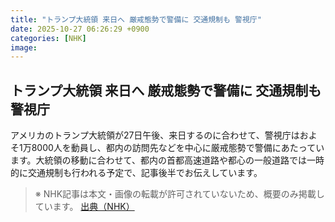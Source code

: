 ```yaml
---
title: "トランプ大統領 来日へ 厳戒態勢で警備に 交通規制も 警視庁"
date: 2025-10-27 06:26:29 +0900
categories: [NHK]
image: 
---
```

## トランプ大統領 来日へ 厳戒態勢で警備に 交通規制も 警視庁

アメリカのトランプ大統領が27日午後、来日するのに合わせて、警視庁はおよそ1万8000人を動員し、都内の訪問先などを中心に厳戒態勢で警備にあたっています。大統領の移動に合わせて、都内の首都高速道路や都心の一般道路では一時的に交通規制も行われる予定で、記事後半でお伝えしています。

> ※ NHK記事は本文・画像の転載が許可されていないため、概要のみ掲載しています。
[出典（NHK）](http://www3.nhk.or.jp/news/html/20251027/k10014960091000.html)
